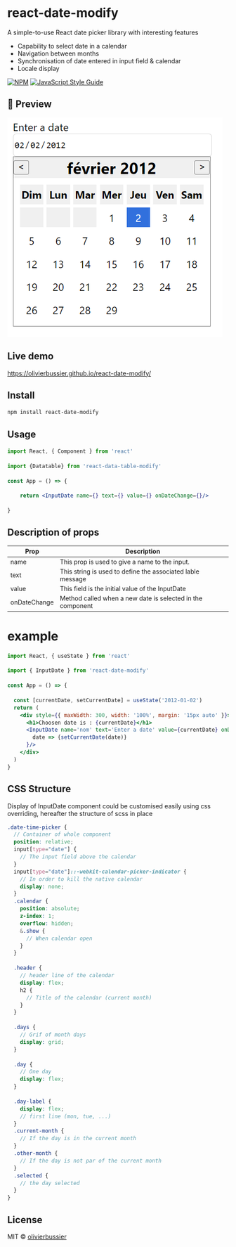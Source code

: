 # react-date-modify

A simple-to-use React date picker library with interesting features
- Capability to select date in a calendar
- Navigation between months
- Synchronisation of date entered in input field & calendar
- Locale display


[![NPM](https://img.shields.io/npm/v/react-date-modify)](https://www.npmjs.com/package/react-date-modify) [![JavaScript Style Guide](https://img.shields.io/badge/code_style-standard-brightgreen.svg)](https://standardjs.com)

## :mag_right: Preview
![image](https://github.com/olivierbussier/react-date-modify/blob/master/image-doc/screen.png)

## Live demo
https://olivierbussier.github.io/react-date-modify/

## Install

```bash
npm install react-date-modify
```

## Usage

```jsx
import React, { Component } from 'react'

import {Datatable} from 'react-data-table-modify'

const App = () => {

    return <InputDate name={} text={} value={} onDateChange={}/>

}
```
## Description of props


| Prop | Description |
| ---- | ----------- |
|name|This prop is used to give a name to the input.|
|text|This string is used to define the associated lable message|
|value| This field is the initial value of the InputDate|
|onDateChange|Method called when a new date is selected in the component

# example

```jsx
import React, { useState } from 'react'

import { InputDate } from 'react-date-modify'

const App = () => {

  const [currentDate, setCurrentDate] = useState('2012-01-02')
  return (
    <div style={{ maxWidth: 300, width: '100%', margin: '15px auto' }}>
      <h1>Choosen date is : {currentDate}</h1>
      <InputDate name='nom' text='Enter a date' value={currentDate} onDateChange={
        date => {setCurrentDate(date)}
      }/>
    </div>
  )
}
```

## CSS Structure

Display of InputDate component could be customised easily using css overriding, hereafter the structure of scss in place

```scss
.date-time-picker {
  // Container of whole component
  position: relative;
  input[type="date"] {
    // The input field above the calendar
  }
  input[type="date"]::-webkit-calendar-picker-indicator {
    // In order to kill the native calendar
    display: none;
  }
  .calendar {
    position: absolute;
    z-index: 1;
    overflow: hidden;
    &.show {
      // When calendar open
    }
  }

  .header {
    // header line of the calendar
    display: flex;
    h2 {
      // Title of the calendar (current month)
    }
  }

  .days {
    // Grif of month days
    display: grid;
  }

  .day {
    // One day
    display: flex;
  }

  .day-label {
    display: flex;
    // first line (mon, tue, ...)
  }
  .current-month {
    // If the day is in the current month
  }
  .other-month {
    // If the day is not par of the current month
  }
  .selected {
    // the day selected
  }
}
```

## License

MIT © [olivierbussier](https://github.com/olivierbussier)

